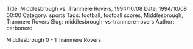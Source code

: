 Title: Middlesbrough vs. Tranmere Rovers, 1994/10/08
Date: 1994/10/08 00:00
Category: sports
Tags: football, football scores, Middlesbrough, Tranmere Rovers
Slug: middlesbrough-vs-tranmere-rovers
Author: carbonero


Middlesbrough 0 - 1 Tranmere Rovers
